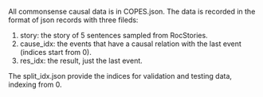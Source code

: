 All commonsense causal data is in COPES.json.
The data is recorded in the format of json records with three fileds:
1. story: the story of 5 sentences sampled from RocStories.
2. cause_idx: the events that have a causal relation with the last event (indices start from 0).
3. res_idx: the result, just the last event.

The split_idx.json provide the indices for validation and testing data, indexing from 0.
